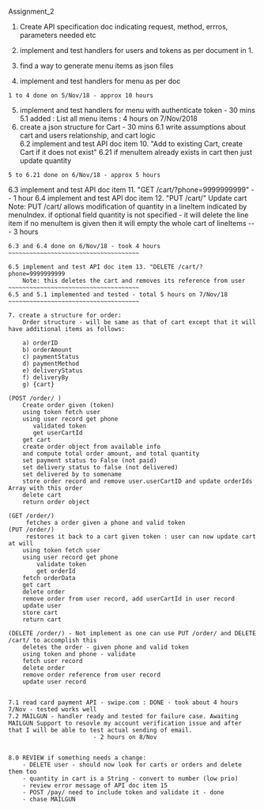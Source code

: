 Assignment_2

1. Create API specification doc indicating request, method, errros, parameters needed etc
2. implement and test handlers for  users and tokens as per document in 1.

3. find a way to generate menu items as json files

4. implement and test  handlers for menu as per doc
~~~~~~~~~~~~~~~~~~~~~~~~~~~~~~~~~~~~~~~~~
1 to 4 done on 5/Nov/18 - approx 10 hours
~~~~~~~~~~~~~~~~~~~~~~~~~~~~~~~~~~~~~~~~~

5. implement and test handlers for menu with authenticate token - 30 mins
5.1 added : List all menu items : 4 hours on 7/Nov/2018
6. create a json structure for Cart - 30 mins
6.1 write assumptions about cart and users relationship, and cart logic 	
6.2 implement and test API doc item 10. "Add to existing Cart, create Cart if it does not exist"
6.21 if menuItem already exists in cart then just update quantity 
~~~~~~~~~~~~~~~~~~~~~~~~~~~~~~~~~~~~~~~~
5 to 6.21 done on 6/Nov/18 - approx 5 hours
~~~~~~~~~~~~~~~~~~~~~~~~~~~~~~~~~~~~~~~~

6.3 implement and test API doc item 11. "GET /cart/?phone=9999999999"
	-- 1 hour
6.4 implement and test API doc item 12. "PUT /cart/" Update cart
    Note: PUT /cart/ allows modification of quantity in a lineItem indicated by menuIndex. if optional field          quantity is not specified - it will delete the line item
          if no menuItem is given then it will empty the whole cart
          of lineItems
	--- 3 hours
~~~~~~~~~~~~~~~~~~~~~~~~~~~~~~~~~~~~~~
6.3 and 6.4 done on 6/Nov/18 - took 4 hours
~~~~~~~~~~~~~~~~~~~~~~~~~~~~~~~~~~~~~

6.5 implement and test API doc item 13. "DELETE /cart/?phone=9999999999
	Note: this deletes the cart and removes its reference from user
~~~~~~~~~~~~~~~~~~~~~~~~~~~~~~~~~~~~~
6.5 and 5.1 implemented and tested - total 5 hours on 7/Nov/18
~~~~~~~~~~~~~~~~~~~~~~~~~~~~~~~~~~~~~
	
7. create a structure for order:
	Order structure - will be same as that of cart except that it will have additional items as follows:

	a) orderID
	b) orderAmount 
	c) paymentStatus
	d) paymentMethod
	e) deliveryStatus
	f) deliveryBy
	g) {cart}

(POST /order/ )
	Create order given (token)
	using token fetch user
	using user record get phone 
	   validated token
	   get userCartId
	get cart
	create order object from available info 
	and compute total order amount, and total quantity
	set payment status to False (not paid)
	set delivery status to false (not delivered)
	set delivered by to somename
	store order record and remove user.userCartID and update orderIds Array with this order
	delete cart
	return order object

(GET /order/)
	 fetches a order given a phone and valid token
(PUT /order/)
	 restores it back to a cart given token : user can now update cart at will
	using token fetch user
	using user record get phone
		validate token
		get orderId
	fetch orderData
	get cart
	delete order
	remove order from user record, add userCartId in user record
	update user
	store cart
	return cart
	
(DELETE /order/) - Not implement as one can use PUT /order/ and DELETE /cart/ to accomplish this
	deletes the order - given phone and valid token
	using token and phone - validate
	fetch user record
	delete order
	remove order reference from user record
	update user record
	

7.1 read card payment API - swipe.com : DONE - took about 4 hours 7/Nov - tested works well
7.2 MAILGUN - handler ready and tested for failure case. Awaiting MAILGUN Support to resovle my account verification issue and after that I will be able to test actual sending of email.
						- 2 hours on 8/Nov


8.0 REVIEW if something needs a change:
	- DELETE user - should now look for carts or orders and delete them too
	- quantity in cart is a String - convert to number (low prio)
	- review error message of API doc item 15
	- POST /pay/ need to include token and validate it - done
	- chase MAILGUN

